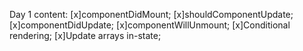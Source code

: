 Day 1 content:
[x]componentDidMount;
[x]shouldComponentUpdate;
[x]componentDidUpdate;
[x]componentWillUnmount;
[x]Conditional rendering;
[x]Update arrays in-state;
